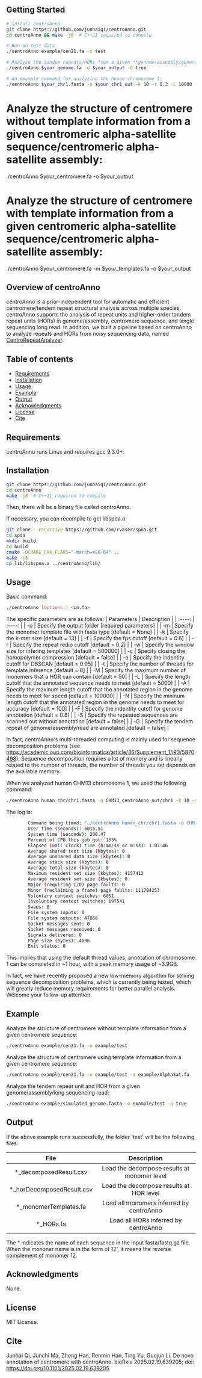 ## Getting Started

```bash
# Install centroAnno
git clone https://github.com/junhaiqi/centroAnno.git
cd centroAnno && make -j8  # C++11 required to compile

# Run on test data
./centroAnno example/cen21.fa -o test

# Analyze the tandem repeats/HORs from a given **genome/assembly/general sequence**:
./centroAnno $your_genome.fa -o $your_output -G true

# An example command for analyzing the human chromosome 1:
./centroAnno $your_chr1.fasta -o $your_chr1_out -k 10 -r 0.3 -L 10000 -G true -A 1000000
```

# Analyze the structure of centromere without template information from a given **centromeric alpha-satellite sequence/centromeric alpha-satellite assembly**:
./centroAnno $your_centromere.fa -o $your_output

# Analyze the structure of centromere with template information from a given **centromeric alpha-satellite sequence/centromeric alpha-satellite assembly**:
./centroAnno $your_centromere.fa -m $your_templates.fa -o $your_output


## Overview of centroAnno
centroAnno is a prior-independent tool for automatic and efficient centromere/tendem repeat structural analysis across multiple species. centroAnno supports the analysis of repeat units and higher-order tandem repeat units (HORs) in genome/assembly, centromere sequence, and single sequencing long read. In addition, we built a pipeline based on centroAnno to analyze repeats and HORs from noisy sequencing data, named [CentroRepeatAnalyzer](https://github.com/junhaiqi/CentroRepeatAnalyzer.git).
## Table of contents

  * [Requirements](#requirements)
  * [Installation](#installation)
  * [Usage](#usage)
  * [Example](#example)
  * [Output](#output)
  * [Acknowledgments](#acknowledgments)
  * [License](#license)
  * [Cite](#cite)


## Requirements
centroAnno runs Linux and requires gcc 9.3.0+.


## Installation

```bash
git clone https://github.com/junhaiqi/centroAnno.git
cd centroAnno
make -j8  # C++11 required to compile
```
Then, there will be a binary file called centroAnno.

If necessary, you can recompile to get libspoa.a:

```bash
git clone --recursive https://github.com/rvaser/spoa.git
cd spoa
mkdir build
cd build
cmake -DCMAKE_CXX_FLAGS="-march=x86-64" ..
make -j8
cp lib/libspoa.a ../centroAnno/lib/
```


## Usage

Basic command:
```bash
./centroAnno [Options:] <in.fa>
```
The specific parameters are as follows:
   | Parameters   | Description |
   |  :----:  | :----:  |
   | -o  | Specify the output folder [required parameters] |
   | -m  | Specify the monomer template file with fasta type [default = None] |
   | -k  | Specify the k-mer size [default = 13] |
   | -f  | Specify the fps cutoff [default = 0.6] |
   | -r  | Specify the repeat redio cutoff [default = 0.2] |
   | -w  | Specify the window size for infering templates [default = 500000] |
   | -c  | Specify closing the homopolymer compression [default = false] |
   | -e  | Specify the indentity cutoff for DBSCAN [default = 0.95] |
   | -t  | Specify the number of threads for template inference [default = 8] |
   | -M  | Specify the maximum number of monomers that a HOR can contain [default = 50] |
   | -L  | Specify the length cutoff that the annotated sequence needs to meet [default = 5000] |
   | -A  | Specify the maxinum length cutoff that the annotated region in the genome needs to meet for speed [default = 100000] |
   | -N  | Specify the mininum length cutoff that the annotated region in the genome needs to meet for accuracy [default = 100] |
   | -F  | Specify the indentity cutoff for genome annotation [default = 0.8] |
   | -S  | Specify the repeated sequences are scanned out without annotation [default = false] |
   | -G  | Specify the tendem repeat of genome/assembly/read are annotated [default = false] |

In fact, centroAnno's multi-threaded computing is mainly used for sequence decomposition problems (see https://academic.oup.com/bioinformatics/article/36/Supplement_1/i93/5870498). Sequence decomposition requires a lot of memory and is linearly related to the number of threads, the number of threads you set depends on the available memory.

When we analyzed human CHM13 chromosome 1, we used the following command:

```bash
./centroAnno human_chr/chr1.fasta -o CHM13_centroAnno_out/chr1 -k 10 -r 0.3 -L 10000 -G true -A 1000000
```

The log is:

```bash
        Command being timed: "./centroAnno human_chr/chr1.fasta -o CHM13_centroAnno_out/chr1 -k 10 -r 0.3 -L 10000 -G true -A 1000000"
        User time (seconds): 6015.51
        System time (seconds): 206.47
        Percent of CPU this job got: 153%
        Elapsed (wall clock) time (h:mm:ss or m:ss): 1:07:46
        Average shared text size (kbytes): 0
        Average unshared data size (kbytes): 0
        Average stack size (kbytes): 0
        Average total size (kbytes): 0
        Maximum resident set size (kbytes): 4157412
        Average resident set size (kbytes): 0
        Major (requiring I/O) page faults: 0
        Minor (reclaiming a frame) page faults: 111704253
        Voluntary context switches: 6051
        Involuntary context switches: 697541
        Swaps: 0
        File system inputs: 0
        File system outputs: 47856
        Socket messages sent: 0
        Socket messages received: 0
        Signals delivered: 0
        Page size (bytes): 4096
        Exit status: 0
```

This implies that using the default thread values, annotation of chromosome 1 can be completed in ~1 hour, with a peak memory usage of ~3.9GB.

In fact, we have recently proposed a new low-memory algorithm for solving sequence decomposition problems, which is currently being tested, which will greatly reduce memory requirements for better parallel analysis. Welcome your follow-up attention.

## Example
Analyze the structure of centromere without template information from a given centromere sequence:
```bash
./centroAnno example/cen21.fa -o example/test
```

Analyze the structure of centromere using template information from a given centromere sequence:

```bash
./centroAnno example/cen21.fa -o example/test -m example/AlphaSat.fa
```

Analyze the tendem repeat unit and HOR from a given genome/assembly/long sequencing read:

```bash
./centroAnno example/simulated_genome.fasta -o example/test -G true
```

## Output
If the above example runs successfully, the folder 'test' will be the following files:

| File   | Description |
   |  :----:  | :----:  |
   | *_decomposedResult.csv  | Load the decompose results at monomer level |
   | *_horDecomposedResult.csv  | Load the decompose results at HOR level |
   | *_monomerTemplates.fa  | Load all monomers inferred by centroAnno |
   | *_HORs.fa  | Load all HORs inferred by centroAnno |

The * indicates the name of each sequence in the input fasta/fastq.gz file. When the mononer name is in the form of 12', it means the reverse complement of monomer 12.

## Acknowledgments
None.

## License 
MIT License.

## Cite
Junhai Qi, Junchi Ma, Zheng Han, Renmin Han, Ting Yu, Guojun Li. De novo annotation of centromere with centroAnno. bioRxiv 2025.02.19.639205; doi: https://doi.org/10.1101/2025.02.19.639205

